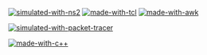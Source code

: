[![simulated-with-ns2](https://github.com/Kritik007/Kritik007/blob/main/svg/simulated-with-network-simulator-(ns2).svg)](https://www.nsnam.org)
[![made-with-tcl](https://github.com/Kritik007/Kritik007/blob/main/svg/made-with-tcl.svg)](https://www.tcl.tk/about/language.html)
[![made-with-awk](https://github.com/Kritik007/Kritik007/blob/main/svg/made-with-awk.svg)](https://en.wikipedia.org/wiki/AWK)

[![simulated-with-packet-tracer](https://github.com/Kritik007/Kritik007/blob/main/svg/simulated-with-packet-tracer.svg)](https://www.netacad.com/courses/packet-tracer)

[![made-with-c++](https://github.com/Kritik007/Kritik007/blob/main/svg/made-with-c%2B%2B.svg)](https://www.cplusplus.com/)
